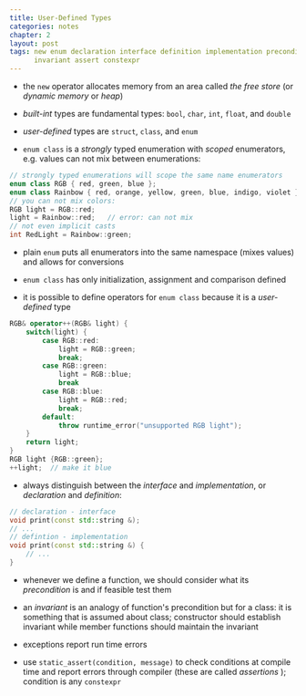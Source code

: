 ```yaml
---
title: User-Defined Types
categories: notes
chapter: 2
layout: post
tags: new enum declaration interface definition implementation precondition
      invariant assert constexpr
---
```


* the `new` operator allocates memory from an area called *the free store* (or
  *dynamic memory* or *heap*)

* *built-int* types are fundamental types: `bool`, `char`, `int`, `float`, and
  `double`

* *user-defined* types are `struct`, `class`, and `enum`

* `enum class` is a *strongly* typed enumeration with *scoped* enumerators, e.g.
  values can not mix between enumerations:

```c++
// strongly typed enumerations will scope the same name enumerators
enum class RGB { red, green, blue };
enum class Rainbow { red, orange, yellow, green, blue, indigo, violet }
// you can not mix colors:
RGB light = RGB::red;
light = Rainbow::red;   // error: can not mix
// not even implicit casts
int RedLight = Rainbow::green;
```

* plain `enum` puts all enumerators into the same namespace (mixes values) and
  allows for conversions

* `enum class` has only initialization, assignment and comparison defined

* it is possible to define operators for `enum class` because it is a
  *user-defined* type

```cpp
RGB& operator++(RGB& light) {
    switch(light) {
        case RGB::red:
            light = RGB::green;
            break;
        case RGB::green:
            light = RGB::blue;
            break
        case RGB::blue:
            light = RGB::red;
            break;
        default:
            throw runtime_error("unsupported RGB light");
    }
    return light;
}
RGB light {RGB::green};
++light;  // make it blue
```

* always distinguish between the *interface* and
  *implementation*, or *declaration* and *definition*:

```c++
// declaration - interface
void print(const std::string &);
// ...
// defintion - implementation
void print(const std::string &) {
    // ...
}
```

* whenever we define a function, we should consider what its *precondition* is 
  and if feasible test them

* an *invariant* is an analogy of function's precondition but for a class: it is
  something that is assumed about class; constructor should establish invariant
  while member functions should maintain the invariant

* exceptions report run time errors

* use `static_assert(condition, message)` to check conditions at compile time
  and report errors through compiler (these are called *assertions* ); condition
  is any `constexpr`
